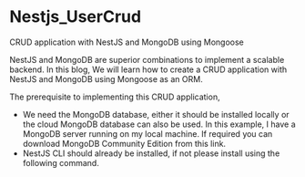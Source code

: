# Nestjs_UserCrud
CRUD application with NestJS and MongoDB using Mongoose

NestJS and MongoDB are superior combinations to implement a scalable backend. In this blog, We will learn how to create a CRUD application with NestJS and MongoDB using Mongoose as an ORM.

The prerequisite to implementing this CRUD application,
- We need the MongoDB database, either it should be installed locally or the cloud MongoDB database can also be used. In this example, I have a MongoDB server running on my local machine. If required you can download MongoDB Community Edition from this link.
- NestJS CLI should already be installed, if not please install using the following command.

